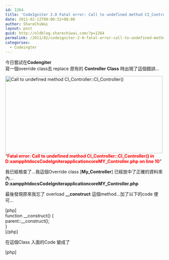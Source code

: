 ```yaml
---
id: 1264
title: 'CodeIgniter 2.0 Fatal error: Call to undefined method CI_Controller::CI_Controller() in D:xampphtdocsCodeIgniterapplicationcoreMY_Controller.php on line 10'
date: 2011-02-12T00:00:52+08:00
author: ShareChiWai
layout: post
guid: http://oldblog.sharechiwai.com/?p=1264
permalink: /2011/02/codeigniter-2-0-fatal-error-call-to-undefined-method-ci_controllerci_controller-in-dxampphtdocscodeigniterapplicationcoremy_controller-php-on-line-10/
categories:
  - Codeingter
---
```

今日嘗試在**Codengiter**  
寫一個override class去 replace 原有的 **Controller Class** 時出現了這個錯誤&#8230;

[<img class="alignnone" title="Call to undefined method CI_Controller::CI_Controller() " src="https://i1.wp.com/farm6.static.flickr.com/5179/5440772847_bd78c0802f.jpg?resize=500%2C246" alt="Call to undefined method CI_Controller::CI_Controller() " width="500" height="246" data-recalc-dims="1" />](https://i1.wp.com/farm6.static.flickr.com/5179/5440772847_bd78c0802f.jpg)  
&#8220;<span style="color: #ff0000;"><strong>Fatal error: Call to undefined method CI_Controller::CI_Controller() in D:xampphtdocsCodeIgniterapplicationcoreMY_Controller.php on line 10</strong></span>&#8221;

我已經檢查了&#8230;我這個Override class [**My_Controller**] 已經放中了正確的資料來內&#8230;  
**D:xampphtdocsCodeIgniterapplicationcoreMY_Controller.php**

最後發現原來我忘了 overload **__construct** 這個method&#8230;加了以下的code 便可&#8230;

[php]  
function __construct() {  
parent::__construct();  
}  
[/php]

在這個Class 入面的Code 變成了

[php]  
<?php  
class MY\_Controller extends CI\_Controller {

function __construct() {  
parent::__construct();  
}

function MY_Controller()  
{  
parent::CI_Controller();

}  
}  
[/php]

Hope you find it useful